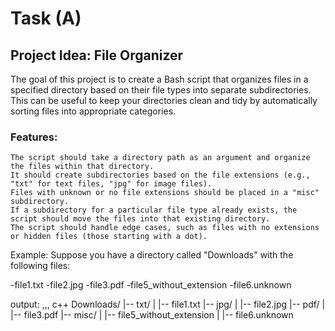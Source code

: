 
# Task (A)

## Project Idea: File Organizer

The goal of this project is to create a Bash script that organizes files in a specified directory based on their file types into separate subdirectories. This can be useful to keep your directories clean and tidy by automatically sorting files into appropriate categories.

### Features:

    The script should take a directory path as an argument and organize the files within that directory.
    It should create subdirectories based on the file extensions (e.g., "txt" for text files, "jpg" for image files).
    Files with unknown or no file extensions should be placed in a "misc" subdirectory.
    If a subdirectory for a particular file type already exists, the script should move the files into that existing directory.
    The script should handle edge cases, such as files with no extensions or hidden files (those starting with a dot).

Example: Suppose you have a directory called "Downloads" with the following files:

-file1.txt
-file2.jpg
-file3.pdf
-file5_without_extension
-file6.unknown



output:
,,, c++
Downloads/
|-- txt/
|   |-- file1.txt
|-- jpg/
|   |-- file2.jpg
|-- pdf/
|   |-- file3.pdf
|-- misc/
|   |-- file5_without_extension
|   |-- file6.unknown
